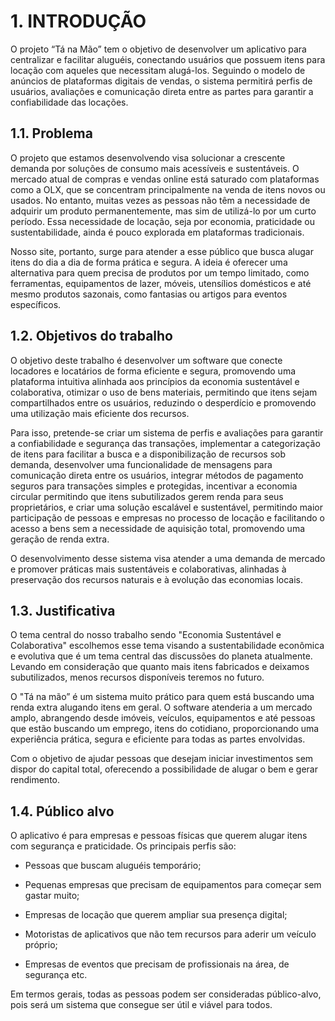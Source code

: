 # 1. INTRODUÇÃO

O projeto “Tá na Mão” tem o objetivo de desenvolver um aplicativo para centralizar e facilitar aluguéis, conectando usuários que possuem itens para locação com aqueles que necessitam alugá-los. Seguindo o modelo de anúncios de plataformas digitais de vendas, o sistema permitirá perfis de usuários, avaliações e comunicação direta entre as partes para garantir a confiabilidade das locações. 


## 1.1. Problema

O projeto que estamos desenvolvendo visa solucionar a crescente demanda por soluções de consumo mais acessíveis e sustentáveis. O mercado atual de compras e vendas online está saturado com plataformas como a OLX, que se concentram principalmente na venda de itens novos ou usados. No entanto, muitas vezes as pessoas não têm a necessidade de adquirir um produto permanentemente, mas sim de utilizá-lo por um curto período. Essa necessidade de locação, seja por economia, praticidade ou sustentabilidade, ainda é pouco explorada em plataformas tradicionais. 

Nosso site, portanto, surge para atender a esse público que busca alugar itens do dia a dia de forma prática e segura. A ideia é oferecer uma alternativa para quem precisa de produtos por um tempo limitado, como ferramentas, equipamentos de lazer, móveis, utensílios domésticos e até mesmo produtos sazonais, como fantasias ou artigos para eventos específicos. 
## 1.2. Objetivos do trabalho

O objetivo deste trabalho é desenvolver um software que conecte locadores e locatários de forma eficiente e segura, promovendo uma plataforma intuitiva alinhada aos princípios da economia sustentável e colaborativa, otimizar o uso de bens materiais, permitindo que itens sejam compartilhados entre os usuários, reduzindo o desperdício e promovendo uma utilização mais eficiente dos recursos.  

Para isso, pretende-se criar um sistema de perfis e avaliações para garantir a confiabilidade e segurança das transações, implementar a categorização de itens para facilitar a busca e a disponibilização de recursos sob demanda, desenvolver uma funcionalidade de mensagens para comunicação direta entre os usuários, integrar métodos de pagamento seguros para transações simples e protegidas, incentivar a economia circular permitindo que itens subutilizados gerem renda para seus proprietários, e criar uma solução escalável e sustentável, permitindo maior participação de pessoas e empresas no processo de locação e facilitando o acesso a bens sem a necessidade de aquisição total, promovendo uma geração de renda extra.  

O desenvolvimento desse sistema visa atender a uma demanda de mercado e promover práticas mais sustentáveis e colaborativas, alinhadas à preservação dos recursos naturais e à evolução das economias locais.

## 1.3. Justificativa

O tema central do nosso trabalho sendo "Economia Sustentável e Colaborativa" escolhemos esse tema visando a sustentabilidade econômica e evolutiva que é um tema central das discussões do planeta atualmente. Levando em consideração que quanto mais itens fabricados e deixamos subutilizados, menos recursos disponíveis teremos no futuro.  

O "Tá na mão” é um sistema muito prático para quem está buscando uma renda extra alugando itens em geral. O software atenderia a um mercado amplo, abrangendo desde imóveis, veículos, equipamentos e até pessoas que estão buscando um emprego, itens do cotidiano, proporcionando uma experiência prática, segura e eficiente para todas as partes envolvidas.  

Com o objetivo de ajudar pessoas que desejam iniciar investimentos sem dispor do capital total, oferecendo a possibilidade de alugar o bem e gerar rendimento. 

## 1.4. Público alvo

O aplicativo é para empresas e pessoas físicas que querem alugar itens com segurança e praticidade. Os principais perfis são: 

- Pessoas que buscam aluguéis temporário; 

- Pequenas empresas que precisam de equipamentos para começar sem gastar muito; 

- Empresas de locação que querem ampliar sua presença digital; 

- Motoristas de aplicativos que não tem recursos para aderir um veículo próprio; 

- Empresas de eventos que precisam de profissionais na área, de segurança etc. 

 Em termos gerais, todas as pessoas podem ser consideradas público-alvo, pois será um sistema que consegue ser útil e viável para todos.
